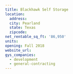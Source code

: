 ```yaml
---
title: Blackhawk Self Storage
location:
  address:
  city: Pearland
  state: Texas
  zipcode:
net_rentable_sq_ft: '86,950'
units:
opening: Fall 2018
website_url:
gys_companies:
  - development
  - general-contracting
---
```


